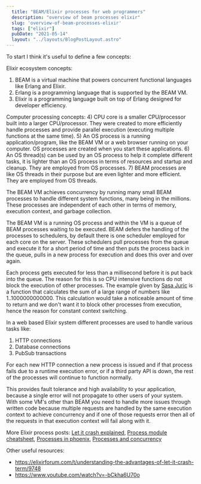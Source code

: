 ```yaml
---
  title: "BEAM/Elixir processes for web programmers"
  description: "overview of beam processes elixir"
  slug: 'overview-of-beam-processes-elixir'
  tags: ["elixir"]
  pubDate: "2021-05-14"
  layout: "../layouts/BlogPostLayout.astro"
---
```


To start I think it's useful to define a few concepts:

Elixir ecosystem concepts:
1) BEAM is a virtual machine that powers concurrent functional languages like Erlang and Elixir.
2) Erlang is a programming language that is supported by the BEAM VM.
3) Elixir is a programming language built on top of Erlang designed for developer efficiency.

Computer processing concepts:
4) CPU core is a smaller CPU/processor built into a larger CPU/processor. They were created to more efficiently handle processes and provide parallel execution (executing multiple functions at the same time).
5) An OS process is a running application/program, like the BEAM VM or a web browser running on your computer. OS processes are created when you start these applications.
6) An OS thread(s) can be used by an OS process to help it complete different tasks, it is lighter than an OS process in terms of resources and startup and cleanup. They are employed from OS processes.
7) BEAM processes are like OS threads in their purpose but are even lighter and more efficient. They are employed from OS threads.

The BEAM VM achieves concurrency by running many small BEAM processes to handle different system functions, many being in the millions. These processes are independent of each other in terms of memory, execution context, and garbage collection.

The BEAM VM is a running OS process and within the VM is a queue of BEAM processes waiting to be executed. BEAM defers the handling of the processes to schedulers, by default there is one scheduler employed for each core on the server. These schedulers pull processes from the queue and execute it for a short period of time and then puts the process back in the queue, pulls in a new process for execution and does this over and over again.

Each process gets executed for less than a millisecond before it is put back into the queue. The reason for this is so CPU intensive functions do not block the execution of other processes. The example given by [Sasa Juric](https://www.youtube.com/watch?v=-bCkha6U70o) is a function that calculates the sum of a large range of numbers like 1..1000000000000. This calculation would take a noticeable amount of time to return and we don't want it to block other processes from execution, hence the reason for constant context switching.

In a web based Elixir system different processes are used to handle various tasks like:
1) HTTP connections
2) Database connections
3) PubSub transactions

For each new HTTP connection a new process is issued and if that process fails due to a runtime execution error, or if a third party API is down, the rest of the processes will continue to function normally.

This provides fault tolerance and high availability to your application, because a single error will not propagate to other users of your system. With some VM's other than BEAM you need to handle more issues through written code because multiple requests are handled by the same execution context to achieve concurrency and if one of those requests error then all of the requests in that execution context will fail along with it.

More Elixir process posts:
[Let it crash explained](https://tinytechtuts.com/2021-let-it-crash-explained),
[Process module cheatsheet](https://tinytechtuts.com/2021-elixir-process-module-cheatsheet),
[Processes in phoenix](https://tinytechtuts.com/2021-introduction-to-elixir-processes-in-phoenix),
[Processes and concurrency](https://tinytechtuts.com/2021-elixir-processes-concurrency-and-parallelism)

Other useful resources:
- https://elixirforum.com/t/understanding-the-advantages-of-let-it-crash-term/9748
- https://www.youtube.com/watch?v=-bCkha6U70o